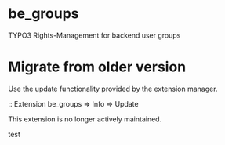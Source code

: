 be_groups
=========

TYPO3 Rights-Management for backend user groups

Migrate from older version
==========
Use the update functionality provided by the extension manager.

::
    Extension be_groups => Info => Update
    
This extension is no longer actively maintained.

test
